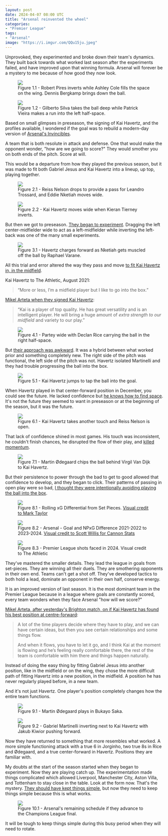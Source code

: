 ```yaml
---
layout: post
date: 2024-04-07 08:00 UTC
title: "Arsenal reinvented the wheel"
categories:
- "Premier League"
tags:
- "Arsenal"
image: "https://i.imgur.com/QQu15ju.jpeg"
---
```


Unprovoked, they experimented and broke down their team's dynamics. They built back towards what worked last season after the experiments failed, and have improved upon that winning formula. Arsenal will forever be a mystery to me because of how good they now look.

<!---more--->

<figure>
    <img src="https://i.imgur.com/POVbayI.jpg">
    <figcaption>Figure 1.1 - Robert Pires inverts while Ashley Cole fills the space on the wing. Dennis Bergkamp brings down the ball.</figcaption>
</figure> 

<figure>
    <img src="https://i.imgur.com/kI6fqLw.jpg">
    <figcaption>Figure 1.2 - Gilberto Silva takes the ball deep while Patrick Vieira makes a run into the left half-space.</figcaption>
</figure> 

Based on small glimpses in preseason, the signing of Kai Havertz, and the profiles available, I wondered if the goal was to rebuild a modern-day version of [Arsenal's Invincibles](https://tacticsjournal.com/2023/07/09/reassembling-arsenal-invincibles/). 

A team that is both resolute in attack and defense. One that would make the opponent wonder, "how are we going to score?" They would smother you on both ends of the pitch. Score at will. 

This would be a departure from how they played the previous season, but it was made to fit both Gabriel Jesus and Kai Havertz into a lineup, up top, playing together. 

<figure>
    <img src="https://i.imgur.com/zfnJ0iY.jpg">
    <figcaption>Figure 2.1 - Reiss Nelson drops to provide a pass for Leandro Trossard, and Eddie Nketiah moves wide.</figcaption>
</figure> 

<figure>
    <img src="https://i.imgur.com/S0peqQd.jpg">
    <figcaption>Figure 2.2 - Kai Havertz moves wide when Kieran Tierney inverts.</figcaption>
</figure> 

But then we got to preseason. [They began to experiment](https://tacticsjournal.com/2023/07/14/arsenal-left-midfielder-experiment/). Dragging the left center-midfielder wide to act as a left-midfielder while inverting the left-back was one of the many small experiments.  

<figure>
    <img src="https://i.imgur.com/KG9fTaT.jpg">
    <figcaption>Figure 3.1 - Havertz charges forward as Nketiah gets muscled off the ball by Raphael Varane.</figcaption>
</figure> 

All this trial and error altered the way they pass and move [to fit Kai Havertz in, in the midfield](https://tacticsjournal.com/2023/07/24/arsenal-65m-question/).

Kai Havertz to The Athletic, August 2021:

> “More or less, I’m a midfield player but I like to go into the box.”

[Mikel Arteta when they signed Kai Havertz](https://www.arsenal.com/kai-havertz-transfer-premier-league-chelsea-mikel-arteta-edu):

> “Kai is a player of top quality. He has great versatility and is an intelligent player. He will bring a huge amount of *extra strength to our midfield* and variety to our play.”




<figure>
    <img src="https://i.imgur.com/a5Qdxj1.jpg">
    <figcaption>Figure 4.1 - Partey wide with Declan Rice carrying the ball in the right half-space.</figcaption>
</figure> 

But [their approach was awkward](https://tacticsjournal.com/2023/08/13/partey-tasked-with-disrupting-arsenal-ball-progression/). It was a hybrid between what worked prior and something completely new. The right side of the pitch was functional, the left side of the pitch was not. Havertz isolated Martinelli and they had trouble progressing the ball into the box. 


<figure>
    <img src="https://i.imgur.com/Ja6mAVR.jpg">
    <figcaption>Figure 5.1 - Kai Havertz jumps to tap the ball into the goal.</figcaption>
</figure> 

When Havertz played in that center-forward position in December, you could see the future. He lacked confidence but [he knows how to find space](https://tacticsjournal.com/2023/12/06/kai-havertz-finds-space/). It's not the future they seemed to want in preseason or at the beginning of the season, but it was the future. 

<figure>
    <img src="https://i.imgur.com/nkIWhhG.jpeg">
    <figcaption>Figure 6.1 - Kai Havertz takes another touch and Reiss Nelson is open.</figcaption>
</figure> 

That lack of confidence shined in most games. His touch was inconsistent, he couldn't finish chances, he disrupted the flow of their play, and [killed momentum](https://tacticsjournal.com/2024/01/08/kai-havertz-is-a-momentum-killer/). 

<figure>
    <img src="https://i.imgur.com/cwNA0Yu.jpeg">
    <figcaption>Figure 7.1 - Martin Ødegaard chips the ball behind Virgil Van Dijk to Kai Havertz.</figcaption>
</figure> 

But their persistence to power through the bad to get to good allowed that confidence to develop, and they began to click. Their patterns of passing in open play were so bad, [I thought they were intentionally avoiding playing the ball into the box](https://tacticsjournal.com/2024/02/22/is-arsenal-intentionally-attempting-to-win-set-pieces/).

<figure>
    <img src="https://i.imgur.com/VUn44eI.png">
    <figcaption>Figure 8.1 - Rolling xG Differential from Set Pieces. <a href="https://x.com/marktaylor0/status/1772950016358781242?s=46&t=EwWKBMyY400eGGXYwoRkiw">Visual credit to Mark Taylor</a></figcaption>
</figure> 

<figure>
    <img src="https://i.imgur.com/8gC1z8h.jpeg">
    <figcaption>Figure 8.2 - Arsenal - Goal and NPxG Difference 2021-2022 to 2023-2024. <a href="https://x.com/scottjwillis/status/1775557111696777356?s=46&t=EwWKBMyY400eGGXYwoRkiw">Visual credit to Scott Willis for Cannon Stats</a></figcaption>
</figure> 

<figure>
    <img src="https://i.imgur.com/KQSwsVG.jpeg">
    <figcaption>Figure 8.3 - Premier League shots faced in 2024. Visual credit to The Athletic</figcaption>
</figure> 

They've mastered the smaller details. They lead the league in goals from set-pieces. They are winning all their duels. They are smothering opponents in their own end. Teams can't get a shot off. They've developed tactics to both hold a lead, dominate an opponent in their own half, conserve energy. 

It is an improved version of last season. It is the most dominant team in the Premier League because in a league where goals are constantly scored, every team wonders when they face Arsenal "how will we score?" 

[Mikel Arteta, after yesterday's Brighton match, on if Kai Havertz has found his best position at centre-forward](https://x.com/arsenalbuzzcom/status/1776706697379102831?s=46&t=EwWKBMyY400eGGXYwoRkiw):

> A lot of the time players decide where they have to play, and we can have certain ideas, but then you see certain relationships and some things flow. 
> 
> And when it flows, you have to let it go, and I think Kai at the moment is flowing and he’s feeling really comfortable there, the rest of the team is comfortable with him there and things happen naturally.

Instead of doing the easy thing by fitting Gabriel Jesus into another position, like in the midfield or on the wing, they chose the more difficult path of fitting Havertz into a new position, in the midfield. A position he has never regularly played before, in a new team. 

And it's not just Havertz. One player's position completely changes how the entire team functions.

<figure>
    <img src="https://i.imgur.com/ndpGVMn.jpeg">
    <figcaption>Figure 9.1 - Martin Ødegaard plays in Bukayo Saka.</figcaption>
</figure> 

<figure>
    <img src="https://i.imgur.com/QQu15ju.jpeg">
    <figcaption>Figure 9.2 - Gabriel Martinelli inverting next to Kai Havertz with Jakub Kiwior pushing forward.</figcaption>
</figure> 

Now they have returned to something that more resembles what worked. A more simple functioning attack with a true 6 in Jorginho, two true 8s in Rice and Ødegaard, and a true center-forward in Havertz. Positions they are familiar with. 

My doubts at the start of the season started when they began to experiment. Now they are playing catch up. The experimentation made things complicated which allowed Liverpool, Manchester City, Aston Villa, and Tottenham to stay close in the table. Look at the form now. That's the mystery. [They should have kept things simple](https://tacticsjournal.com/2023/11/05/arsenal-could-have-walked-away-with-the-league/), but now they need to keep things simple because this is what works.

<figure>
    <img src="https://i.imgur.com/t4229mp.jpeg">
    <figcaption>Figure 10.1 - Arsenal's remaining schedule if they advance to the Champions League final.</figcaption>
</figure> 

It will be tough to keep things simple during this busy period when they will need to rotate.